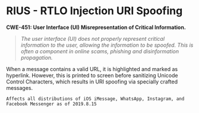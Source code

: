 # RIUS - RTLO Injection URI Spoofing

**CWE-451: User Interface (UI) Misrepresentation of Critical Information.**

> *The user interface (UI) does not properly represent critical information to the user, allowing the information to be spoofed. This is often a component in online scams, phishing and disinformation propagation.*


When a message contains a valid URL, it is highlighted and marked as hyperlink. However, this is printed to screen before sanitizing Unicode Control Characters, which results in URI spoofing via specially crafted messages.

` Affects all distributions of iOS iMessage, WhatsApp, Instagram, and Facebook Messenger as of 2019.8.15 `
